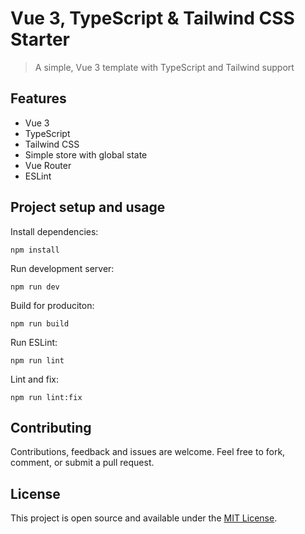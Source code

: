 # Vue 3, TypeScript & Tailwind CSS Starter

> A simple, Vue 3 template with TypeScript and Tailwind support

## Features

- Vue 3
- TypeScript
- Tailwind CSS
- Simple store with global state
- Vue Router
- ESLint

## Project setup and usage

Install dependencies:

```
npm install
```

Run development server:

```
npm run dev
```

Build for produciton:

```
npm run build
```

Run ESLint:

```
npm run lint
```

Lint and fix:

```
npm run lint:fix
```

## Contributing

Contributions, feedback and issues are welcome. Feel free to fork, comment, or submit a pull request.

## License

This project is open source and available under the [MIT License](LICENSE).

